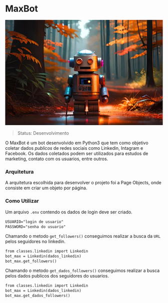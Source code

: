# MaxBot

![Avatar Max](./robot.jpg)

> Status: Desenvolvimento

O MaxBot é um bot desenvolvido em Python3 que tem como objetivo coletar dados _publicos_ de redes sociais como Linkedin, Intagram e Facebook. Os dados coletados podem ser utilizados para estudos de marketing, contato com os usuarios, entre outros.

### Arquitetura

A arquitetura escolhida para desenvolver o projeto foi a Page Objects, onde consiste em criar um objeto por página.

### Como Utilizar

Um arquivo `.env` contendo os dados de login deve ser criado.

```
USUARIO="login de usuario"
PASSWORD="senha do usuario"
```

Chamando o metodo `get_followers()` conseguimos realizar a busca da `URL` pelos seguidores no linkedin.

```
from classes.linkedin import Linkedin
bot_max = Linkedin(dados_linkedin)
bot_max.get_followers()
```

Chamando o metodo `get_dados_followers()` conseguimos realizar a busca pelos dados publicos dos seguidores do usuarios.

```
from classes.linkedin import Linkedin
bot_max = Linkedin(dados_linkedin)
bot_max.get_dados_followers()
```

